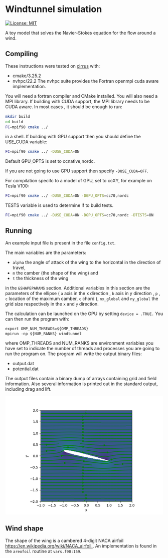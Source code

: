 # Windtunnel simulation
[![License: MIT](https://img.shields.io/badge/License-MIT-yellow.svg)](https://opensource.org/licenses/MIT)

A toy model that solves the Navier-Stokes equation for the flow around a wind.

## Compiling
These instructions were tested on [cirrus](https://www.cirrus.ac.uk/) with:
- cmake/3.25.2
- nvhpc/22.2
The nvhpc suite provides the Fortran openmpi cuda aware implementation.

You will need a fortran compiler and CMake installed. You will also need a MPI library. If building with CUDA support, the MPI library needs to be CUDA aware. In most cases , it should be enough to run: 
```bash
mkdir build
cd build
FC=mpif90 cmake ../
```
in a shell.
If building with GPU support then you should define the USE_CUDA variable: 

```bash
FC=mpif90 cmake ../ -DUSE_CUDA=ON
```
Default GPU_OPTS is set to ccnative,nordc.

If you are not going to use GPU support then specify `-DUSE_CUDA=OFF`.

For compilation specifc to a model of GPU, set to ccXY, for example on Tesla V100:
```bash
FC=mpif90 cmake ../ -DUSE_CUDA=ON -DGPU_OPTS=cc70,nordc
```

TESTS variable is used to determine if to build tests.

```bash
FC=mpif90 cmake ../ -DUSE_CUDA=ON -DGPU_OPTS=cc70,nordc -DTESTS=ON
```

## Running 

An example input file is present in the file `config.txt`. 

The main variables are the parameters:

* `alpha` the angle of attack of the wing to the horizontal in the direction of travel,
* `m` the camber (the shape of the wing) and  
* `t` the thickness of the wing

in the `&SHAPEPARAMS` section.
Additional variables in this section are the parameters of the ellipse ( `a` axis in the  x direction , `b` axis in y direction , `p` , `c` location of the maximum camber, `c` chord ), `nx_global` and `ny_global` the grid size respectively in the `x` and `y` direction. 

The calculation can be launched on the GPU by setting `device = .TRUE.` 
You can then run the program with:

```
export OMP_NUM_THREADS=${OMP_THREADS}
mpirun -np ${NUM_RANKS} windtunnel
```

where OMP_THREADS and NUM_RANKS are environment variables you have set to indicate the number of threads and processes you are going to run the program on. The program will write the output binary files:

- output.dat
- potential.dat 

The output files contain a binary dump of arrays containing grid and field information.
Also several information is printed out in the standard output, including drag and lift.

![Velocity](visualize/velocity.png)

## Wind shape
The shape of the wing is a cambered 4-digit NACA airfoil [https://en.wikipedia.org/wiki/NACA_airfoil ](https://en.wikipedia.org/wiki/NACA_airfoil) . An implementation is found in the `areofoil` routine at `vars.f90:159`.


